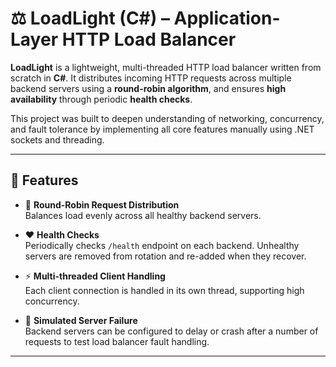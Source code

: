 # ⚖️ LoadLight (C#) – Application-Layer HTTP Load Balancer

**LoadLight** is a lightweight, multi-threaded HTTP load balancer written from scratch in **C#**. It distributes incoming HTTP requests across multiple backend servers using a **round-robin algorithm**, and ensures **high availability** through periodic **health checks**.

This project was built to deepen understanding of networking, concurrency, and fault tolerance by implementing all core features manually using .NET sockets and threading.

---

## 🚀 Features

- 🔁 **Round-Robin Request Distribution**  
  Balances load evenly across all healthy backend servers.

- ❤️ **Health Checks**  
  Periodically checks `/health` endpoint on each backend. Unhealthy servers are removed from rotation and re-added when they recover.

- ⚡ **Multi-threaded Client Handling**  
  Each client connection is handled in its own thread, supporting high concurrency.

- 🧪 **Simulated Server Failure**  
  Backend servers can be configured to delay or crash after a number of requests to test load balancer fault handling.

---
